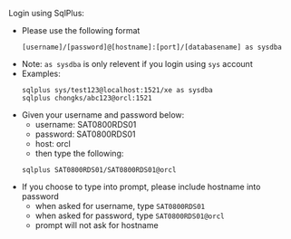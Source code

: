 Login using SqlPlus:
- Please use the following format 
    ```
    [username]/[password]@[hostname]:[port]/[databasename] as sysdba
    ```
- Note: `as sysdba` is only relevent if you login using `sys` account
- Examples:
    ```
    sqlplus sys/test123@localhost:1521/xe as sysdba
    sqlplus chongks/abc123@orcl:1521
    ```
- Given your username and password below:
    - username: SAT0800RDS01
    - password: SAT0800RDS01
    - host: orcl
    - then type the following:
    ```
    sqlplus SAT0800RDS01/SAT0800RDS01@orcl
    ```
- If you choose to type into prompt, please include hostname into password
    - when asked for username, type `SAT0800RDS01`
    - when asked for password, type `SAT0800RDS01@orcl`
    - prompt will not ask for hostname